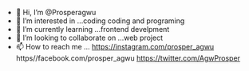 - 👋 Hi, I’m @Prosperagwu
- 👀 I’m interested in ...coding coding and programing
- 🌱 I’m currently learning ...frontend develpment
- 💞️ I’m looking to collaborate on ...web project
- 📫 How to reach me ... https://instagram.com/prosper_agwu https//facebook.com/prosper_agwu https://twitter.com/AgwProsper
